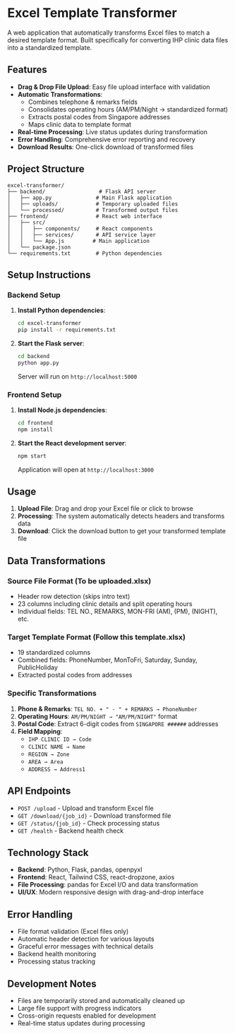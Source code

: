 # Excel Template Transformer

A web application that automatically transforms Excel files to match a desired template format. Built specifically for converting IHP clinic data files into a standardized template.

## Features

- **Drag & Drop File Upload**: Easy file upload interface with validation
- **Automatic Transformations**:
  - Combines telephone & remarks fields
  - Consolidates operating hours (AM/PM/Night → standardized format)  
  - Extracts postal codes from Singapore addresses
  - Maps clinic data to template format
- **Real-time Processing**: Live status updates during transformation
- **Error Handling**: Comprehensive error reporting and recovery
- **Download Results**: One-click download of transformed files

## Project Structure

```
excel-transformer/
├── backend/                 # Flask API server
│   ├── app.py              # Main Flask application
│   ├── uploads/            # Temporary uploaded files
│   └── processed/          # Transformed output files
├── frontend/               # React web interface
│   ├── src/
│   │   ├── components/     # React components
│   │   ├── services/       # API service layer
│   │   └── App.js         # Main application
│   └── package.json
└── requirements.txt        # Python dependencies
```

## Setup Instructions

### Backend Setup

1. **Install Python dependencies**:
   ```bash
   cd excel-transformer
   pip install -r requirements.txt
   ```

2. **Start the Flask server**:
   ```bash
   cd backend
   python app.py
   ```
   
   Server will run on `http://localhost:5000`

### Frontend Setup

1. **Install Node.js dependencies**:
   ```bash
   cd frontend
   npm install
   ```

2. **Start the React development server**:
   ```bash
   npm start
   ```
   
   Application will open at `http://localhost:3000`

## Usage

1. **Upload File**: Drag and drop your Excel file or click to browse
2. **Processing**: The system automatically detects headers and transforms data
3. **Download**: Click the download button to get your transformed template file

## Data Transformations

### Source File Format (To be uploaded.xlsx)
- Header row detection (skips intro text)
- 23 columns including clinic details and split operating hours
- Individual fields: TEL NO., REMARKS, MON-FRI (AM), (PM), (NIGHT), etc.

### Target Template Format (Follow this template.xlsx) 
- 19 standardized columns
- Combined fields: PhoneNumber, MonToFri, Saturday, Sunday, PublicHoliday
- Extracted postal codes from addresses

### Specific Transformations

1. **Phone & Remarks**: `TEL NO. + " - " + REMARKS → PhoneNumber`
2. **Operating Hours**: `AM/PM/NIGHT → "AM/PM/NIGHT"` format
3. **Postal Code**: Extract 6-digit codes from `SINGAPORE ######` addresses
4. **Field Mapping**:
   - `IHP CLINIC ID → Code`
   - `CLINIC NAME → Name`
   - `REGION → Zone`
   - `AREA → Area`
   - `ADDRESS → Address1`

## API Endpoints

- `POST /upload` - Upload and transform Excel file
- `GET /download/{job_id}` - Download transformed file
- `GET /status/{job_id}` - Check processing status  
- `GET /health` - Backend health check

## Technology Stack

- **Backend**: Python, Flask, pandas, openpyxl
- **Frontend**: React, Tailwind CSS, react-dropzone, axios
- **File Processing**: pandas for Excel I/O and data transformation
- **UI/UX**: Modern responsive design with drag-and-drop interface

## Error Handling

- File format validation (Excel files only)
- Automatic header detection for various layouts
- Graceful error messages with technical details
- Backend health monitoring
- Processing status tracking

## Development Notes

- Files are temporarily stored and automatically cleaned up
- Large file support with progress indicators
- Cross-origin requests enabled for development
- Real-time status updates during processing